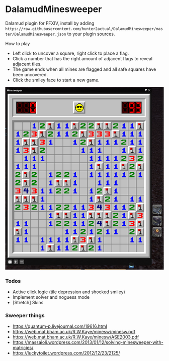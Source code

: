 # DalamudMinesweeper

Dalamud plugin for FFXIV, install by adding `https://raw.githubusercontent.com/hunter2actual/DalamudMinesweeper/master/DalamudMinesweeper.json` to your plugin sources.

How to play
- Left click to uncover a square, right click to place a flag.
- Click a number that has the right amount of adjacent flags to reveal adjacent tiles.
- The game ends when all mines are flagged and all safe squares have been uncovered.
- Click the smiley face to start a new game.


![Minesweeper plugin screenshot](/images/screenshot.png?raw=true "Minesweeper plugin screenshot")

### Todos
- Active click logic (tile depression and shocked smiley)
- Implement solver and noguess mode
- [Stretch] Skins

### Sweeper things
- https://quantum-p.livejournal.com/19616.html
- https://web.mat.bham.ac.uk/R.W.Kaye/minesw/minesw.pdf
- https://web.mat.bham.ac.uk/R.W.Kaye/minesw/ASE2003.pdf
- https://massaioli.wordpress.com/2013/01/12/solving-minesweeper-with-matricies/
- https://luckytoilet.wordpress.com/2012/12/23/2125/